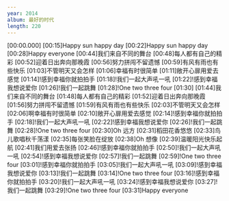 ```yaml
---
year: 2014
album: 最好的时代
length: 220
---
```

[00:00.000]
[00:15]Happy sun happy day
[00:22]Happy sun happy day
[00:28]Happy everyone
[00:44]我们来自不同的舞台
[00:48]每人都有自己的精彩
[00:52]迎着日出奔向那晚霞
[00:56]努力拼闯不留遗憾
[00:59]有风有雨也有些快乐
[01:03]不管明天又会怎样
[01:06]幸福有时很简单
[01:11]敞开心扉用爱去感觉
[01:14]!感到幸福你就拍拍手
[01:18]!我们一起大声吼一吼
[01:22]!感到幸福我想说爱你
[01:26]!我们一起跳舞
[01:28]!One two three four
[01:30]
[01:44]我们来自不同的舞台
[01:48]每人都有自己的精彩
[01:52]迎着日出奔向那晚霞
[01:56]努力拼闯不留遗憾
[01:59]有风有雨也有些快乐
[02:03]不管明天又会怎样
[02:06]啊幸福有时很简单
[02:10]敞开心扉用爱去感觉
[02:14]!感到幸福你就拍拍手
[02:18]!我们一起大声吼一吼
[02:22]!感到幸福我想说爱你
[02:26]!我们一起跳舞
[02:28]!One two three four
[02:30]Oh 远方
[02:31]稻田花香悠悠
[02:33]鸟儿歌唱秋千荡漾
[02:35]每张笑脸在绽放
[02:38]Oh 想像
[02:39]温暖阳光快乐起航
[02:41]我们用爱去张扬
[02:46]!感到幸福你就拍拍手
[02:50]!我们一起大声吼一吼
[02:54]!感到幸福我想说爱你
[02:57]!我们一起跳舞
[02:59]!One two three four
[03:01]!感到幸福你就拍拍手
[03:05]!我们一起大声吼一吼
[03:09]!感到幸福我想说爱你
[03:13]!我们一起跳舞
[03:14]!One two three four
[03:16]!感到幸福你就拍拍手
[03:20]!我们一起大声吼一吼
[03:24]!感到幸福我想说爱你
[03:27]!我们一起跳舞
[03:29]!One two three four
[03:31]Happy everyone
